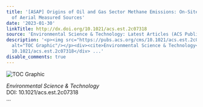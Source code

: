 ```yaml
---
title: '[ASAP] Origins of Oil and Gas Sector Methane Emissions: On-Site Investigations
  of Aerial Measured Sources'
date: '2023-01-30'
linkTitle: http://dx.doi.org/10.1021/acs.est.2c07318
source: 'Environmental Science & Technology: Latest Articles (ACS Publications)'
description: '<p><img src="https://pubs.acs.org/cms/10.1021/acs.est.2c07318/asset/images/medium/es2c07318_0007.gif"
  alt="TOC Graphic"/></p><div><cite>Environmental Science & Technology</cite></div><div>DOI:
  10.1021/acs.est.2c07318</div> ...'
disable_comments: true
---
```

<p><img src="https://pubs.acs.org/cms/10.1021/acs.est.2c07318/asset/images/medium/es2c07318_0007.gif" alt="TOC Graphic"/></p><div><cite>Environmental Science & Technology</cite></div><div>DOI: 10.1021/acs.est.2c07318</div> ...